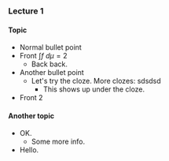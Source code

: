 
### Lecture 1

#### Topic
- Normal bullet point
- Front $\int f \ d\mu = 2$ <!-- 1706913142784 -->
    - Back back.
- Another bullet point
    - Let's try the <g>cloze</g>. More clozes: <g>sdsdsd</g> <!-- 1706913142809 -->
      - This shows up under the cloze.
- Front 2

#### Another topic
- OK. <!-- 1706913142833 -->
    - Some more info.
- Hello.


